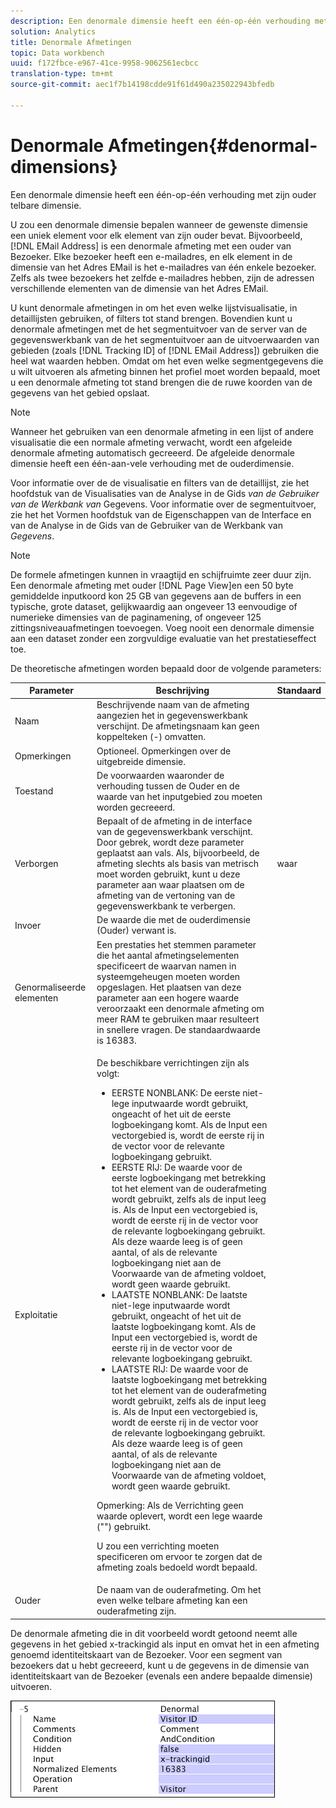 ```yaml
---
description: Een denormale dimensie heeft een één-op-één verhouding met zijn ouder telbare dimensie.
solution: Analytics
title: Denormale Afmetingen
topic: Data workbench
uuid: f172fbce-e967-41ce-9958-9062561ecbcc
translation-type: tm+mt
source-git-commit: aec1f7b14198cdde91f61d490a235022943bfedb

---
```



# Denormale Afmetingen{#denormal-dimensions}

Een denormale dimensie heeft een één-op-één verhouding met zijn ouder telbare dimensie.

U zou een denormale dimensie bepalen wanneer de gewenste dimensie een uniek element voor elk element van zijn ouder bevat. Bijvoorbeeld, [!DNL EMail Address] is een denormale afmeting met een ouder van Bezoeker. Elke bezoeker heeft een e-mailadres, en elk element in de dimensie van het Adres EMail is het e-mailadres van één enkele bezoeker. Zelfs als twee bezoekers het zelfde e-mailadres hebben, zijn de adressen verschillende elementen van de dimensie van het Adres EMail.

U kunt denormale afmetingen in om het even welke lijstvisualisatie, in detaillijsten gebruiken, of filters tot stand brengen. Bovendien kunt u denormale afmetingen met de het segmentuitvoer van de server van de gegevenswerkbank van de het segmentuitvoer aan de uitvoerwaarden van gebieden (zoals [!DNL Tracking ID] of [!DNL EMail Address]) gebruiken die heel wat waarden hebben. Omdat om het even welke segmentgegevens die u wilt uitvoeren als afmeting binnen het profiel moet worden bepaald, moet u een denormale afmeting tot stand brengen die de ruwe koorden van de gegevens van het gebied opslaat.

>[!NOTE]
>
>Wanneer het gebruiken van een denormale afmeting in een lijst of andere visualisatie die een normale afmeting verwacht, wordt een afgeleide denormale afmeting automatisch gecreeerd. De afgeleide denormale dimensie heeft een één-aan-vele verhouding met de ouderdimensie.

Voor informatie over de de visualisatie en filters van de detaillijst, zie het hoofdstuk van de Visualisaties van de Analyse in de Gids *van de Gebruiker van de Werkbank van* Gegevens. Voor informatie over de segmentuitvoer, zie het het Vormen hoofdstuk van de Eigenschappen van de Interface en van de Analyse in de Gids van de Gebruiker van de Werkbank van *Gegevens*.

>[!NOTE]
>
>De formele afmetingen kunnen in vraagtijd en schijfruimte zeer duur zijn. Een denormale afmeting met ouder [!DNL Page View]en een 50 byte gemiddelde inputkoord kon 25 GB van gegevens aan de buffers in een typische, grote dataset, gelijkwaardig aan ongeveer 13 eenvoudige of numerieke dimensies van de paginamening, of ongeveer 125 zittingsniveauafmetingen toevoegen. Voeg nooit een denormale dimensie aan een dataset zonder een zorgvuldige evaluatie van het prestatieseffect toe.

De theoretische afmetingen worden bepaald door de volgende parameters:

<table id="table_532AD791E39B4CF296FFA1C33FB8302E"> 
 <thead> 
  <tr> 
   <th colname="col1" class="entry"> Parameter </th> 
   <th colname="col2" class="entry"> Beschrijving </th> 
   <th colname="col3" class="entry"> Standaard </th> 
  </tr> 
 </thead>
 <tbody> 
  <tr> 
   <td colname="col1"> Naam </td> 
   <td colname="col2"> Beschrijvende naam van de afmeting aangezien het in gegevenswerkbank verschijnt. De afmetingsnaam kan geen koppelteken (-) omvatten. </td> 
   <td colname="col3"> </td> 
  </tr> 
  <tr> 
   <td colname="col1"> Opmerkingen </td> 
   <td colname="col2"> Optioneel. Opmerkingen over de uitgebreide dimensie. </td> 
   <td colname="col3"> </td> 
  </tr> 
  <tr> 
   <td colname="col1"> Toestand </td> 
   <td colname="col2"> De voorwaarden waaronder de verhouding tussen de Ouder en de waarde van het inputgebied zou moeten worden gecreeerd. </td> 
   <td colname="col3"> </td> 
  </tr> 
  <tr> 
   <td colname="col1"> Verborgen </td> 
   <td colname="col2"> Bepaalt of de afmeting in de interface van de gegevenswerkbank verschijnt. Door gebrek, wordt deze parameter geplaatst aan vals. Als, bijvoorbeeld, de afmeting slechts als basis van metrisch moet worden gebruikt, kunt u deze parameter aan waar plaatsen om de afmeting van de vertoning van de gegevenswerkbank te verbergen. </td> 
   <td colname="col3"> waar </td> 
  </tr> 
  <tr> 
   <td colname="col1"> Invoer </td> 
   <td colname="col2"> De waarde die met de ouderdimensie (Ouder) verwant is. </td> 
   <td colname="col3"> </td> 
  </tr> 
  <tr> 
   <td colname="col1"> Genormaliseerde elementen </td> 
   <td colname="col2"> Een prestaties het stemmen parameter die het aantal afmetingselementen specificeert de waarvan namen in systeemgeheugen moeten worden opgeslagen. Het plaatsen van deze parameter aan een hogere waarde veroorzaakt een denormale afmeting om meer RAM te gebruiken maar resulteert in snellere vragen. De standaardwaarde is 16383. </td> 
   <td colname="col3"> </td> 
  </tr> 
  <tr> 
   <td colname="col1"> Exploitatie </td> 
   <td colname="col2"> <p>De beschikbare verrichtingen zijn als volgt: </p> <p> 
     <ul id="ul_CCDC45838A3941BD949B6D21EA0492B3"> 
      <li id="li_F33898192A82437692B5C15684EFCF64"> EERSTE NONBLANK: De eerste niet-lege inputwaarde wordt gebruikt, ongeacht of het uit de eerste logboekingang komt. Als de <span class="wintitle"> Input</span> een vectorgebied is, wordt de eerste rij in de vector voor de relevante logboekingang gebruikt. </li> 
      <li id="li_4ADD0A368BB74B64AD29126C8E7B333F"> EERSTE RIJ: De waarde voor de eerste logboekingang met betrekking tot het element van de ouderafmeting wordt gebruikt, zelfs als de input leeg is. Als de <span class="wintitle"> Input</span> een vectorgebied is, wordt de eerste rij in de vector voor de relevante logboekingang gebruikt. Als deze waarde leeg is of geen aantal, of als de relevante logboekingang niet aan de Voorwaarde van de afmeting voldoet, wordt geen waarde gebruikt. </li> 
      <li id="li_C93CA22ADA634F21A6488BB3BEE7CB23"> LAATSTE NONBLANK: De laatste niet-lege inputwaarde wordt gebruikt, ongeacht of het uit de laatste logboekingang komt. Als de <span class="wintitle"> Input</span> een vectorgebied is, wordt de eerste rij in de vector voor de relevante logboekingang gebruikt. </li> 
      <li id="li_2FFE585521B14FE5ABBF66AAC47F22C4"> LAATSTE RIJ: De waarde voor de laatste logboekingang met betrekking tot het element van de ouderafmeting wordt gebruikt, zelfs als de input leeg is. Als de <span class="wintitle"> Input</span> een vectorgebied is, wordt de eerste rij in de vector voor de relevante logboekingang gebruikt. Als deze waarde leeg is of geen aantal, of als de relevante logboekingang niet aan de Voorwaarde van de afmeting voldoet, wordt geen waarde gebruikt. </li> 
     </ul> </p> <p> <p>Opmerking:  Als de Verrichting geen waarde oplevert, wordt een lege waarde ("") gebruikt. </p> </p> <p> U zou een verrichting moeten specificeren om ervoor te zorgen dat de afmeting zoals bedoeld wordt bepaald. </p> </td> 
   <td colname="col3"> </td> 
  </tr> 
  <tr> 
   <td colname="col1"> Ouder </td> 
   <td colname="col2"> De naam van de ouderafmeting. Om het even welke telbare afmeting kan een ouderafmeting zijn. </td> 
   <td colname="col3"> </td> 
  </tr> 
 </tbody> 
</table>

De denormale afmeting die in dit voorbeeld wordt getoond neemt alle gegevens in het gebied x-trackingid als input en omvat het in een afmeting genoemd identiteitskaart van de Bezoeker. Voor een segment van bezoekers dat u hebt gecreeerd, kunt u de gegevens in de dimensie van identiteitskaart van de Bezoeker (evenals een andere bepaalde dimensie) uitvoeren.

![](assets/cfg_Transformation_Dim_Denormal.png)

